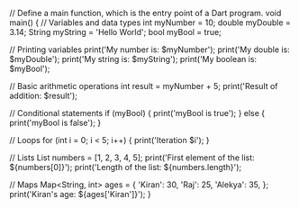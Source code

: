// Define a main function, which is the entry point of a Dart program.
void main() {
  // Variables and data types
  int myNumber = 10;
  double myDouble = 3.14;
  String myString = 'Hello World';
  bool myBool = true;

  // Printing variables
  print('My number is: $myNumber');
  print('My double is: $myDouble');
  print('My string is: $myString');
  print('My boolean is: $myBool');

  // Basic arithmetic operations
  int result = myNumber + 5;
  print('Result of addition: $result');

  // Conditional statements
  if (myBool) {
    print('myBool is true');
  } else {
    print('myBool is false');
  }

  // Loops
  for (int i = 0; i < 5; i++) {
    print('Iteration $i');
  }

  // Lists
  List<int> numbers = [1, 2, 3, 4, 5];
  print('First element of the list: ${numbers[0]}');
  print('Length of the list: ${numbers.length}');

  // Maps
  Map<String, int> ages = {
    'Kiran': 30,
    'Raj': 25,
    'Alekya': 35,
  };
  print('Kiran\'s age: ${ages['Kiran']}');
}
